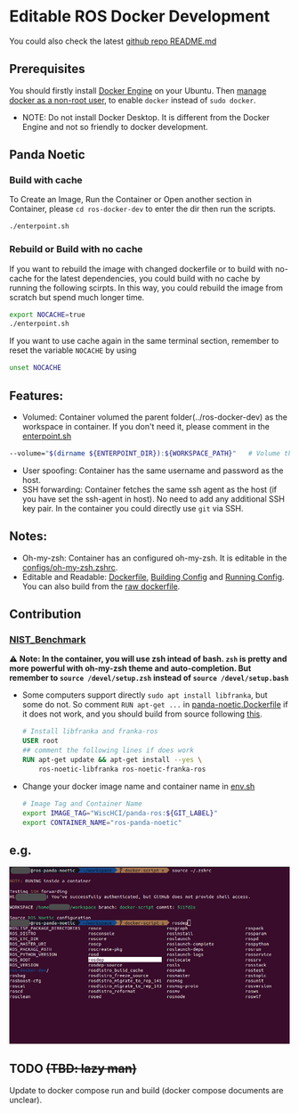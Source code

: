 # Editable ROS Docker Development

You could also check the latest [github repo README.md](https://github.com/AlfredMoore/ros-docker-dev/blob/volumed/README.md)

## Prerequisites
You should firstly install [Docker Engine](https://docs.docker.com/engine/install/ubuntu/) on your Ubuntu. Then [manage docker as a non-root user](https://docs.docker.com/engine/install/linux-postinstall/#manage-docker-as-a-non-root-user), to enable `docker` instead of `sudo docker`.

 * NOTE: Do not install Docker Desktop. It is different from the Docker Engine and not so friendly to docker development.

## Panda Noetic
### Build with cache
To Create an Image, Run the Container or Open another section in Container, please `cd ros-docker-dev` to enter the dir then run the scripts. 
```bash
./enterpoint.sh
```

### Rebuild or Build with no cache
If you want to rebuild the image with changed dockerfile or to build with no-cache for the latest dependencies, you could build with no cache by running the following scirpts. In this way, you could rebuild the image from scratch but spend much longer time.
```bash
export NOCACHE=true
./enterpoint.sh
```

If you want to use cache again in the same terminal section, remember to reset the variable `NOCACHE` by using 
```bash
unset NOCACHE
```

## Features:
 * Volumed: Container volumed the parent folder(../ros-docker-dev) as the workspace in container. If you don't need it, please comment in the [enterpoint.sh](./enterpoint.sh)
 ```bash
 --volume="$(dirname ${ENTERPOINT_DIR}):${WORKSPACE_PATH}"   # Volume the parent of this docker repo to workspace
 ``` 
 * User spoofing: Container has the same username and password as the host.
 * SSH forwarding: Container fetches the same ssh agent as the host (if you have set the ssh-agent in host). No need to add any additional SSH key pair. In the container you could directly use `git` via SSH.

 ## Notes:
 * Oh-my-zsh: Container has an configured oh-my-zsh. It is editable in the [configs/oh-my-zsh.zshrc](./configs/oh-my-zsh.zshrc).
 * Editable and Readable: [Dockerfile](./panda-noetic.Dockerfile), [Building Config](./panda-bake.hcl) and [Running Config](./enterpoint.sh). You can also build from the [raw dockerfile](./raw.Dockerfile).

## Contribution
### [NIST_Benchmark](https://github.com/Wisc-HCI/NIST_Benchmark)
:warning: **Note: In the container, you will use zsh intead of bash. `zsh` is pretty and more powerful with oh-my-zsh theme and auto-completion. But remember to `source /devel/setup.zsh` instead of `source /devel/setup.bash`**

 * Some computers support directly `sudo apt install libfranka`, but some do not. So comment `RUN apt-get ...` in [panda-noetic.Dockerfile](./panda-noetic.Dockerfile) if it does not work, and you should build from source following [this](https://frankaemika.github.io/docs/installation_linux.html#building-from-source).
   ```Dockerfile
   # Install libfranka and franka-ros
   USER root
   ## comment the following lines if does work
   RUN apt-get update && apt-get install --yes \
       ros-noetic-libfranka ros-noetic-franka-ros
   ```
 * Change your docker image name and container name in [env.sh](./env.sh)
   ```bash
   # Image Tag and Container Name
   export IMAGE_TAG="WiscHCI/panda-ros:${GIT_LABEL}"
   export CONTAINER_NAME="ros-panda-noetic"
   ```

## e.g.
![example](./example.jpg)


## TODO ~~(TBD: lazy man)~~
Update to docker compose run and build (docker compose documents are unclear).